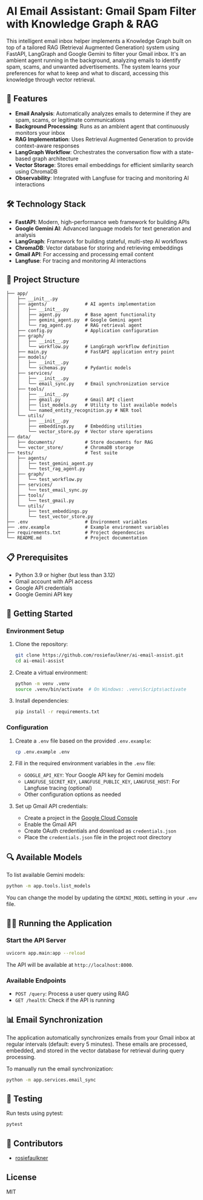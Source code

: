 # AI Email Assistant: Gmail Spam Filter with Knowledge Graph & RAG

This intelligent email inbox helper implements a Knowledge Graph built on top of a tailored RAG (Retrieval Augmented Generation) system using FastAPI, LangGraph and Google Gemini to filter your Gmail inbox. It's an ambient agent running in the background, analyzing emails to identify spam, scams, and unwanted advertisements. The system learns your preferences for what to keep and what to discard, accessing this knowledge through vector retrieval.

## 🌟 Features

- **Email Analysis**: Automatically analyzes emails to determine if they are spam, scams, or legitimate communications
- **Background Processing**: Runs as an ambient agent that continuously monitors your inbox
- **RAG Implementation**: Uses Retrieval Augmented Generation to provide context-aware responses
- **LangGraph Workflow**: Orchestrates the conversation flow with a state-based graph architecture
- **Vector Storage**: Stores email embeddings for efficient similarity search using ChromaDB
- **Observability**: Integrated with Langfuse for tracing and monitoring AI interactions

## 🛠️ Technology Stack

- **FastAPI**: Modern, high-performance web framework for building APIs
- **Google Gemini AI**: Advanced language models for text generation and analysis
- **LangGraph**: Framework for building stateful, multi-step AI workflows
- **ChromaDB**: Vector database for storing and retrieving embeddings
- **Gmail API**: For accessing and processing email content
- **Langfuse**: For tracing and monitoring AI interactions

## 📁 Project Structure

```
├── app/
│   ├── __init__.py
│   ├── agents/              # AI agents implementation
│   │   ├── __init__.py
│   │   ├── agent.py         # Base agent functionality
│   │   ├── gemini_agent.py  # Google Gemini agent
│   │   └── rag_agent.py     # RAG retrieval agent
│   ├── config.py            # Application configuration
│   ├── graph/
│   │   ├── __init__.py
│   │   └── workflow.py      # LangGraph workflow definition
│   ├── main.py              # FastAPI application entry point
│   ├── models/
│   │   ├── __init__.py
│   │   └── schemas.py       # Pydantic models
│   ├── services/
│   │   ├── __init__.py
│   │   └── email_sync.py    # Email synchronization service
│   ├── tools/
│   │   ├── __init__.py
│   │   ├── gmail.py         # Gmail API client
│   │   ├── list_models.py   # Utility to list available models
│   │   └── named_entity_recognition.py # NER tool
│   └── utils/
│       ├── __init__.py
│       ├── embeddings.py    # Embedding utilities
│       └── vector_store.py  # Vector store operations
├── data/
│   ├── documents/           # Store documents for RAG
│   └── vector_store/        # ChromaDB storage
├── tests/                   # Test suite
│   ├── agents/
│   │   ├── test_gemini_agent.py
│   │   └── test_rag_agent.py
│   ├── graph/
│   │   └── test_workflow.py
│   ├── services/
│   │   └── test_email_sync.py
│   ├── tools/
│   │   └── test_gmail.py
│   └── utils/
│       ├── test_embeddings.py
│       └── test_vector_store.py
├── .env                     # Environment variables
├── .env.example             # Example environment variables
├── requirements.txt         # Project dependencies
└── README.md                # Project documentation
```

## 📋 Prerequisites

- Python 3.9 or higher (but less than 3.12)
- Gmail account with API access
- Google API credentials
- Google Gemini API key

## 🚀 Getting Started

### Environment Setup

1. Clone the repository:
   ```bash
   git clone https://github.com/rosiefaulkner/ai-email-assist.git
   cd ai-email-assist
   ```

2. Create a virtual environment:
   ```bash
   python -m venv .venv
   source .venv/bin/activate  # On Windows: .venv\Scripts\activate
   ```

3. Install dependencies:
   ```bash
   pip install -r requirements.txt
   ```

### Configuration

1. Create a `.env` file based on the provided `.env.example`:
   ```bash
   cp .env.example .env
   ```

2. Fill in the required environment variables in the `.env` file:
   - `GOOGLE_API_KEY`: Your Google API key for Gemini models
   - `LANGFUSE_SECRET_KEY`, `LANGFUSE_PUBLIC_KEY`, `LANGFUSE_HOST`: For Langfuse tracing (optional)
   - Other configuration options as needed

3. Set up Gmail API credentials:
   - Create a project in the [Google Cloud Console](https://console.cloud.google.com/)
   - Enable the Gmail API
   - Create OAuth credentials and download as `credentials.json`
   - Place the `credentials.json` file in the project root directory

## 🔍 Available Models

To list available Gemini models:

```bash
python -m app.tools.list_models
```

You can change the model by updating the `GEMINI_MODEL` setting in your `.env` file.

## 🏃‍♂️ Running the Application

### Start the API Server

```bash
uvicorn app.main:app --reload
```

The API will be available at `http://localhost:8000`.

### Available Endpoints

- `POST /query`: Process a user query using RAG
- `GET /health`: Check if the API is running

## 📊 Email Synchronization

The application automatically synchronizes emails from your Gmail inbox at regular intervals (default: every 5 minutes). These emails are processed, embedded, and stored in the vector database for retrieval during query processing.

To manually run the email synchronization:

```bash
python -m app.services.email_sync
```

## 🧪 Testing

Run tests using pytest:

```bash
pytest
```

## 👥 Contributors

- [rosiefaulkner](mailto:faulknerproject@gmail.com)

## License

MIT
